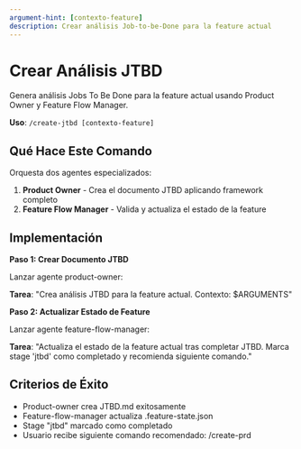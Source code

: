 ```yaml
---
argument-hint: [contexto-feature]
description: Crear análisis Job-to-be-Done para la feature actual
---
```


# Crear Análisis JTBD

Genera análisis Jobs To Be Done para la feature actual usando Product Owner y Feature Flow Manager.

**Uso**: `/create-jtbd [contexto-feature]`

## Qué Hace Este Comando

Orquesta dos agentes especializados:
1. **Product Owner** - Crea el documento JTBD aplicando framework completo
2. **Feature Flow Manager** - Valida y actualiza el estado de la feature

## Implementación

**Paso 1: Crear Documento JTBD**

Lanzar agente product-owner:

**Tarea**: "Crea análisis JTBD para la feature actual. Contexto: $ARGUMENTS"

**Paso 2: Actualizar Estado de Feature**

Lanzar agente feature-flow-manager:

**Tarea**: "Actualiza el estado de la feature actual tras completar JTBD. Marca stage 'jtbd' como completado y recomienda siguiente comando."

## Criterios de Éxito

- Product-owner crea JTBD.md exitosamente
- Feature-flow-manager actualiza .feature-state.json
- Stage "jtbd" marcado como completado
- Usuario recibe siguiente comando recomendado: /create-prd
